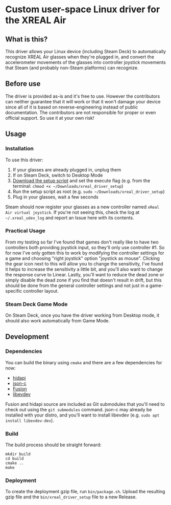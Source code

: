 # Custom user-space Linux driver for the XREAL Air

## What is this?

This driver allows your Linux device (including Steam Deck) to automatically recognize XREAL Air glasses when they're plugged in, and convert the accelerometer movements of the glasses into controller joystick movements that Steam (and probably non-Steam platforms) can recognize.

## Before use

The driver is provided as-is and it's free to use. However the contributors can neither guarantee that 
it will work or that it won't damage your device since all of it is based on reverse-engineering 
instead of public documentation. The contributors are not responsible for proper or even official 
support. So use it at your own risk!

## Usage

### Installation

To use this driver:
1. If your glasses are already plugged in, unplug them
2. If on Steam Deck, switch to Desktop Mode
3. [Download the setup script](https://github.com/wheaney/xrealAirLinuxDriver/releases/latest/download/xreal_driver_setup) and set the execute flag (e.g. from the terminal: `chmod +x ~/Downloads/xreal_driver_setup`)
4. Run the setup script as root (e.g. `sudo ~/Downloads/xreal_driver_setup`)
5. Plug in your glasses, wait a few seconds
  
Steam should now register your glasses as a new controller named `xReal Air virtual joystick`. If you're not seeing this, check the log at `~/.xreal_udev_log` and report an Issue here with its contents.

### Practical Usage

From my testing so far I've found that games don't really like to have two controllers both providing joystick input, so they'll only use controller #1. So for now I've only gotten this to work by modifying the controller settings for a game and choosing "right joystick" option "joystick as mouse". Clicking the gear icon next to this will allow you to change the sensitivity, I've found it helps to increase the sensitivity a little bit, and you'll also want to change the response curve to Linear. Lastly, you'll want to reduce the dead zone or simply disable the dead zone if you find that doesn't result in drift, but this should be done from the general controller settings and not just in a game-specific controller layout.

### Steam Deck Game Mode

On Steam Deck, once you have the driver working from Desktop mode, it should also work automatically from Game Mode.

## Development

### Dependencies

You can build the binary using `cmake` and there are a few dependencies for now:
 - [hidapi](https://github.com/libusb/hidapi)
 - [json-c](https://github.com/json-c/json-c/)
 - [Fusion](https://github.com/xioTechnologies/Fusion)
 - [libevdev](https://gitlab.freedesktop.org/libevdev/libevdev)

Fusion and hidapi source are included as Git submodules that you'll need to check out using the `git submodules` command. json-c may already be installed with your distro, and you'll want to install libevdev (e.g. `sudo apt install libevdev-dev`).

### Build

The build process should be straight forward:

```
mkdir build
cd build
cmake ..
make
```

### Deployment

To create the deployment gzip file, run `bin/package.sh`. Upload the resulting gzip file and the `bin/xreal_driver_setup` file to a new Release.

